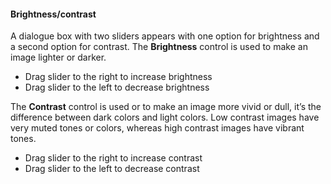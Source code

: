 #### Brightness/contrast

A dialogue box with two sliders appears with one option for brightness and a second option for contrast. 
The **Brightness** control is used to make an image lighter or darker. 
  - Drag slider to the right to increase brightness
  - Drag slider to the left to decrease brightness


The **Contrast** control is used or to make an image more vivid or dull, it’s the difference between dark colors and light colors. Low contrast images have very muted tones or colors, whereas high contrast images have vibrant tones. 
  - Drag slider to the right to increase contrast
  - Drag slider to the left to decrease contrast
